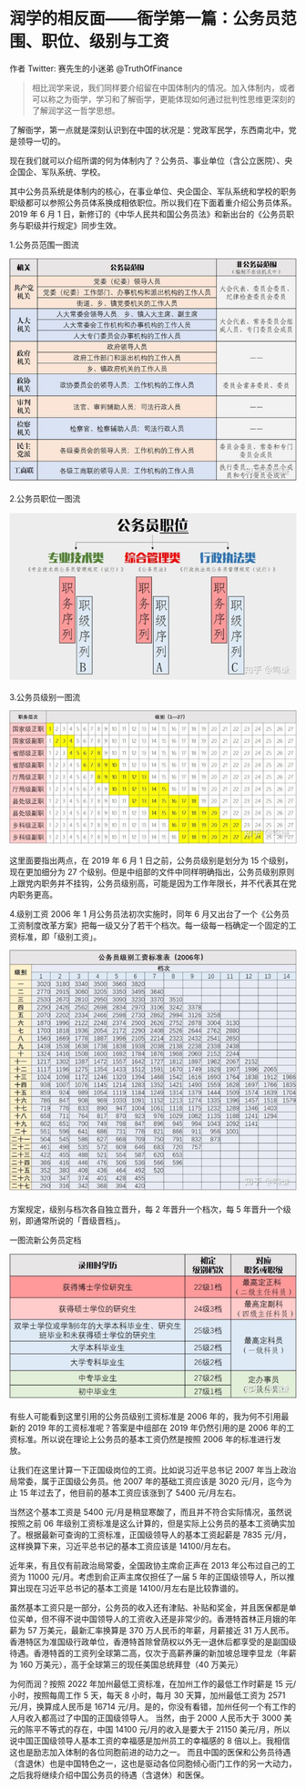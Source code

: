 # 润学的相反面——衙学第一篇：公务员范围、职位、级别与工资

作者 Twitter: 赛先生的小迷弟 @TruthOfFinance

> 相比润学来说，我们同样要介绍留在中国体制内的情况。加入体制内，或者可以称之为衙学，学习和了解衙学，更能体现如何通过批判性思维更深刻的了解润学这一哲学思想。

了解衙学，第一点就是深刻认识到在中国的状况是：党政军民学，东西南北中，党是领导一切的。

现在我们就可以介绍所谓的何为体制内了？公务员、事业单位（含公立医院）、央企国企、军队系统、学校。

其中公务员系统是体制内的核心，在事业单位、央企国企、军队系统和学校的职务职级都可以参照公务员体系换成相依职位。所以我们在下面着重介绍公务员体系。2019 年 6 月 1 日，新修订的《中华人民共和国公务员法》和新出台的《公务员职务与职级并行规定》同步生效。

1.公务员范围一图流

![img](img/公务员范围.jpeg)

2.公务员职位一图流

![img](img/公务员职位.jpeg)

3.公务员级别一图流

![img](img/公务员级别.jpeg)

这里面要指出两点，在 2019 年 6 月 1 日之前，公务员级别是划分为 15 个级别，现在更加细分为 27 个级别。但是中组部的文件中同样明确指出，公务员级别原则上跟党内职务并不挂钩，公务员级别高，可能是因为工作年限长，并不代表其在党内职务更高。

4.级别工资
2006 年 1 月公务员法初次实施时，同年 6 月又出台了一个《公务员工资制度改革方案》把每一级又分了若干个档次。每一级每一档确定一个固定的工资标准，即「级别工资」。

![img](img/公务员工资.jpeg)

方案规定，级别与档次各自独立晋升，每 2 年晋升一个档次，每 5 年晋升一个级别，即通常所说的「晋级晋档」。

一图流新公务员定档

![img](img/新公务员定档标准.jpg)

有些人可能看到这里引用的公务员级别工资标准是 2006 年的，我为何不引用最新的 2019 年的工资标准呢？答案是中组部在 2019 年仍然引用的是 2006 年的工资标准。所以说在理论上公务员的基本工资仍然是按照 2006 年的标准进行发放。

让我们在这里计算一下正国级岗位的工资。比如说习近平总书记 2007 年当上政治局常委，属于正国级公务员。他 2007 年的基础工资应该是 3020 元/月，迄今为止 15 年过去了，他目前的基本工资应该涨到了 5400 元/月左右。

当然这个基本工资是 5400 元/月是稍显寒酸了，而且并不符合实际情况，虽然说按照之前 06 年级别工资标准是这么计算的，但是实际上公务员的基本工资确实加了。根据最新可查询的工资标准，正国级领导人的基本工资起薪是 7835 元/月，这样换算下来，习近平总书记的基本工资应该是 14100/月左右。

近年来，有且仅有前政治局常委，全国政协主席俞正声在 2013 年公布过自己的工资为 11000 元/月。考虑到俞正声主席仅担任了一届 5 年的正国级领导人，所以推算出现在习近平总书记的基本工资是 14100/月左右是比较靠谱的。

虽然基本工资只是一部分，公务员的收入还有津贴、补贴和奖金，并且医保都是单位买单，但不得不说中国领导人的工资收入还是非常少的。香港特首林正月娥的年薪为 57 万美元，最新汇率换算是 370 万人民币的年薪，月薪接近 31 万人民币。香港特区为准国级行政单位，香港特首除曾荫权以外无一退休后都享受的是副国级待遇。香港特首的工资列全球第二高，仅次于高薪养廉的新加坡总理李显龙（年薪为 160 万美元），高于全球第三的现任美国总统拜登（40 万美元）

为何而润？按照 2022 年加州最低工资标准，在加州工作的最低工作时薪是 15 元/小时，按照每周工作 5 天，每天 8 小时，每月 30 天算，加州最低工资为 2571 元/月，换算成人民币是 16714 元/月。是的，你没有看错，加州任何一个有工作的人月收入都高过了中国的正国级领导人。
当然，由于 2000 人民币大于 3000 美元的陈平不等式的存在，中国 14100 元/月的收入是要大于 21150 美元/月，所以说中国正国级领导人基本工资的幸福感是加州员工的幸福感的 8 倍以上。我相信这也是励志加入体制的各位同胞前进的动力之一。
而且中国的医保和公务员待遇（含退休）也是中国特色之一，这也是驱动各位同胞倾心衙门工作的另一大动力，之后我将继续介绍中国公务员的待遇（含退休）和医保。
